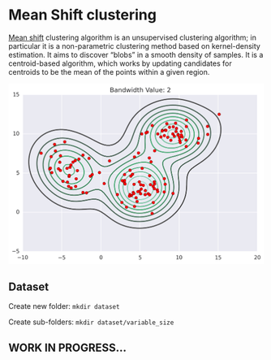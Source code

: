 # Mean Shift clustering
[Mean shift](https://en.wikipedia.org/wiki/Mean_shift) clustering algorithm is an unsupervised clustering algorithm; in particular it is a non-parametric clustering  method based on kernel-density estimation.
It aims to discover “blobs” in a smooth density of samples. It is a centroid-based algorithm, which works by updating candidates for centroids to be the mean of the points within a given region.

<p align="center">
  <img src="https://github.com/francidellungo/Mean_Shift/blob/master/readme_imgs/mean-shift.gif" width="600">
</p>

## Dataset
Create new folder: `mkdir dataset` 

Create sub-folders: `mkdir dataset/variable_size`



## WORK IN PROGRESS...
